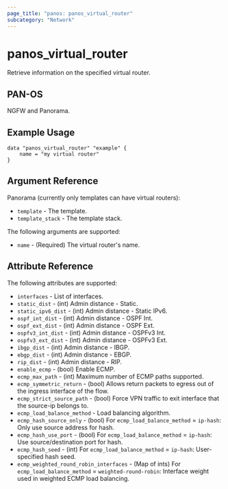 ```yaml
---
page_title: "panos: panos_virtual_router"
subcategory: "Network"
---
```


# panos_virtual_router

Retrieve information on the specified virtual router.


## PAN-OS

NGFW and Panorama.


## Example Usage

```hcl
data "panos_virtual_router" "example" {
    name = "my virtual router"
}
```


## Argument Reference

Panorama (currently only templates can have virtual routers):

* `template` - The template.
* `template_stack` - The template stack.

The following arguments are supported:

* `name` - (Required) The virtual router's name.


## Attribute Reference

The following attributes are supported:

* `interfaces` - List of interfaces.
* `static_dist` - (int) Admin distance - Static.
* `static_ipv6_dist` - (int) Admin distance - Static IPv6.
* `ospf_int_dist` - (int) Admin distance - OSPF Int.
* `ospf_ext_dist` - (int) Admin distance - OSPF Ext.
* `ospfv3_int_dist` - (int) Admin distance - OSPFv3 Int.
* `ospfv3_ext_dist` - (int) Admin distance - OSPFv3 Ext.
* `ibgp_dist` - (int) Admin distance - IBGP.
* `ebgp_dist` - (int) Admin distance - EBGP.
* `rip_dist` - (int) Admin distance - RIP.
* `enable_ecmp` - (bool) Enable ECMP.
* `ecmp_max_path` - (int) Maximum number of ECMP paths supported.
* `ecmp_symmetric_return` - (bool) Allows return packets to egress out
  of the ingress interface of the flow.
* `ecmp_strict_source_path` - (bool) Force VPN traffic to exit interface
  that the source-ip belongs to.
* `ecmp_load_balance_method` - Load balancing algorithm.
* `ecmp_hash_source_only` - (bool) For `ecmp_load_balance_method` = `ip-hash`:
  Only use source address for hash.
* `ecmp_hash_use_port` - (bool) For `ecmp_load_balance_method` = `ip-hash`:
  Use source/destination port for hash.
* `ecmp_hash_seed` - (int) For `ecmp_load_balance_method` = `ip-hash`:
  User-specified hash seed.
* `ecmp_weighted_round_robin_interfaces` - (Map of ints) For `ecmp_load_balance_method` =
  `weighted-round-robin`: Interface weight used in weighted ECMP load balancing.
